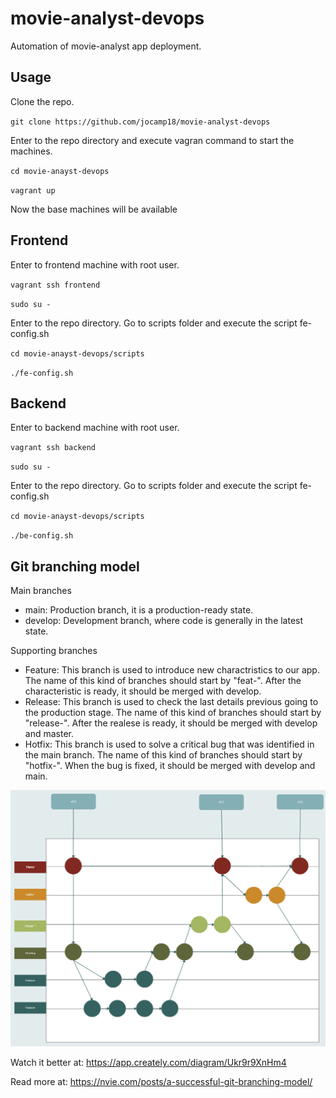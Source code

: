 # movie-analyst-devops
Automation of movie-analyst app deployment.
## Usage

Clone the repo.

`git clone https://github.com/jocamp18/movie-analyst-devops`

Enter to the repo directory and execute vagran command to start the machines.

`cd movie-anayst-devops`

`vagrant up`

Now the base machines will be available

## Frontend

 Enter to frontend machine with root user.

`vagrant ssh frontend`

`sudo su -`

Enter to the repo directory. Go to scripts folder and execute the script fe-config.sh

`cd movie-anayst-devops/scripts`

`./fe-config.sh`

## Backend

 Enter to backend machine with root user.

`vagrant ssh backend`

`sudo su -`

Enter to the repo directory. Go to scripts folder and execute the script fe-config.sh

`cd movie-anayst-devops/scripts`

`./be-config.sh`

## Git branching model

Main branches

* main: Production branch, it is a production-ready state.
* develop: Development branch, where code is generally in the latest state.

Supporting branches

* Feature: This branch is used to introduce new charactristics to our app. The name of this kind of branches should start by "feat-". After the characteristic is ready, it should be merged with develop.
* Release: This branch is used to check the last details previous going to the production stage. The name of this kind of branches should start by "release-". After the realese is ready, it should be merged with develop and master.
* Hotfix: This branch is used to solve a critical bug that was identified in the main branch. The name of this kind of branches should start by "hotfix-". When the bug is fixed, it should be merged with develop and main.

![arch_image]( ./doc/img/git-model.png)

Watch it better at: https://app.creately.com/diagram/Ukr9r9XnHm4

Read more at: https://nvie.com/posts/a-successful-git-branching-model/


